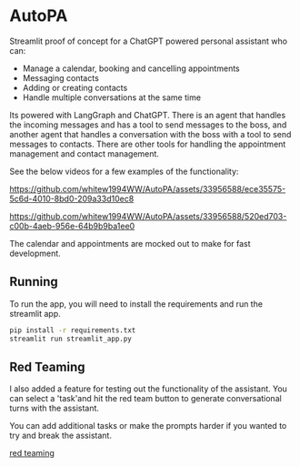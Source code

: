 # AutoPA

Streamlit proof of concept for a ChatGPT powered personal assistant who can:

- Manage a calendar, booking and cancelling appointments
- Messaging contacts
- Adding or creating contacts
- Handle multiple conversations at the same time

Its powered with LangGraph and ChatGPT. There is an agent that handles the incoming messages and has a tool to send messages to the boss, and another agent that handles a conversation with the boss with a tool to send messages to contacts. There are other tools for handling the appointment management and contact management.

See the below videos for a few examples of the functionality:

https://github.com/whitew1994WW/AutoPA/assets/33956588/ece35575-5c6d-4010-8bd0-209a33d10ec8

https://github.com/whitew1994WW/AutoPA/assets/33956588/520ed703-c00b-4aeb-956e-64b9b9ba1ee0

The calendar and appointments are mocked out to make for fast development.

## Running

To run the app, you will need to install the requirements and run the streamlit app.

```bash
pip install -r requirements.txt
streamlit run streamlit_app.py
```

## Red Teaming

I also added a feature for testing out the functionality of the assistant. You can select a 'task'and hit the red team button to generate conversational turns with the assistant.

You can add additional tasks or make the prompts harder if you wanted to try and break the assistant.

[red teaming](/examples/image.png)







